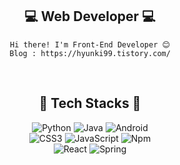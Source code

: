 <div align="center">
    
## 💻 Web Developer 💻
    
    Hi there! I'm Front-End Developer 😊
    Blog : https://hyunki99.tistory.com/
<br/>

## 🧾 Tech Stacks 🧾

<img alt="Python" src ="https://img.shields.io/badge/Python-3776AB.svg?&style=for-the-badge&logo=Python&logoColor=white"/> 
<img alt="Java" src ="https://img.shields.io/badge/Java-007396.svg?&style=for-the-badge&logo=Java&logoColor=white"/> 
<img alt="Android" src ="https://img.shields.io/badge/Android-3DDC84.svg?&style=for-the-badge&logo=Android&logoColor=white"/> </br> 
<img alt="CSS3" src ="https://img.shields.io/badge/CSS3-FF9933.svg?&style=for-the-badge&logo=CSS3&logoColor=white"/>  <img alt="JavaScript" src ="https://img.shields.io/badge/JavaScript-F7DF1E.svg?&style=for-the-badge&logo=JavaScript&logoColor=white"/>  
<img alt="Npm" src ="https://img.shields.io/badge/npm-CB3837.svg?&style=for-the-badge&logo=npm&logoColor=white"/> <br/> 
<img alt="React" src ="https://img.shields.io/badge/React-61DAFB.svg?&style=for-the-badge&logo=React&logoColor=white"/>  
<img alt="Spring" src ="https://img.shields.io/badge/Spring-6DB33F.svg?&style=for-the-badge&logo=Spring&logoColor=white"/> 
<br/>

<!-- 
[![Top Langs](https://github-readme-stats.vercel.app/api/top-langs/?username=HongHyunKi&layout=compact)](https://github.com/anuraghazra/github-readme-stats)
<br/> -->

<!-- 백준프로필
[![Solved.ac Profile](http://mazassumnida.wtf/api/v2/generate_badge?boj=qksw5592)](https://solved.ac/qksw5592/)
<center> 
-->
